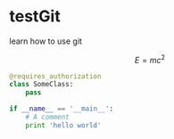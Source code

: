 # testGit
learn how to use git

$$E=mc^2$$


```python
@requires_authorization
class SomeClass:
    pass

if __name__ == '__main__':
    # A comment
    print 'hello world'
```
